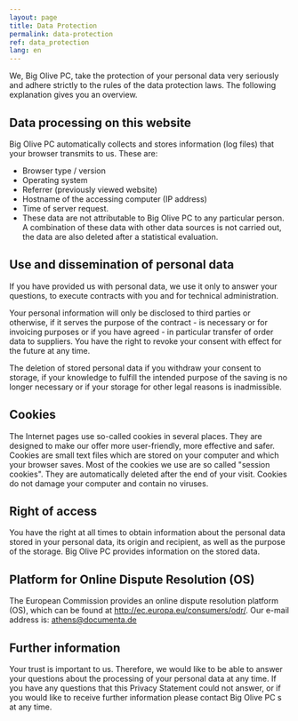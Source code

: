 ```yaml
---
layout: page
title: Data Protection
permalink: data-protection
ref: data_protection
lang: en
---
```


We, Big Olive PC, take the protection of your personal data very seriously and adhere strictly to the rules of the data protection laws. The following explanation gives you an overview.

## Data processing on this website

Big Olive PC automatically collects and stores information (log files) that your browser transmits to us. These are:

* Browser type / version
* Operating system
* Referrer (previously viewed website)
* Hostname of the accessing computer (IP address)
* Time of server request.
* These data are not attributable to Big Olive PC to any particular person. A combination of these data with other data sources is not carried out, the data are also deleted after a statistical evaluation.

## Use and dissemination of personal data

If you have provided us with personal data, we use it only to answer your questions, to execute contracts with you and for technical administration.

Your personal information will only be disclosed to third parties or otherwise, if it serves the purpose of the contract - is necessary or for invoicing purposes or if you have agreed - in particular transfer of order data to suppliers. You have the right to revoke your consent with effect for the future at any time.

The deletion of stored personal data if you withdraw your consent to storage, if your knowledge to fulfill the intended purpose of the saving is no longer necessary or if your storage for other legal reasons is inadmissible.

## Cookies

The Internet pages use so-called cookies in several places. They are designed to make our offer more user-friendly, more effective and safer. Cookies are small text files which are stored on your computer and which your browser saves. Most of the cookies we use are so called "session cookies". They are automatically deleted after the end of your visit. Cookies do not damage your computer and contain no viruses.

## Right of access

You have the right at all times to obtain information about the personal data stored in your personal data, its origin and recipient, as well as the purpose of the storage. Big Olive PC provides information on the stored data.

## Platform for Online Dispute Resolution (OS)

The European Commission provides an online dispute resolution platform (OS), which can be found at <a href="http://ec.europa.eu/consumers/odr/" target="_blank">http://ec.europa.eu/consumers/odr/</a>.
Our e-mail address is: <a href="mailto:athens@documenta.de" target="_top">athens@documenta.de</a>

## Further information

Your trust is important to us. Therefore, we would like to be able to answer your questions about the processing of your personal data at any time. If you have any questions that this Privacy Statement could not answer, or if you would like to receive further information please contact Big Olive PC s at any time.
